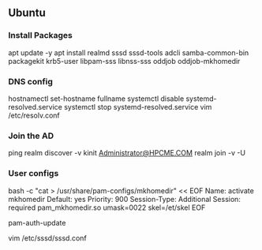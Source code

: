 ## Ubuntu
### Install Packages
apt update -y
apt install realmd sssd sssd-tools adcli samba-common-bin packagekit krb5-user libpam-sss libnss-sss oddjob oddjob-mkhomedir

### DNS config
hostnamectl set-hostname fullname 
systemctl disable systemd-resolved.service
systemctl stop systemd-resolved.service
vim /etc/resolv.conf
### Join the AD
ping <realm>
realm discover -v <realm>
kinit Administrator@HPCME.COM
realm join -v -U <user> <realm>

### User configs
bash -c "cat > /usr/share/pam-configs/mkhomedir" << EOF
Name: activate mkhomedir
Default: yes
Priority: 900
Session-Type: Additional
Session:
 required pam_mkhomedir.so umask=0022 skel=/et/skel
EOF

pam-auth-update

vim /etc/sssd/sssd.conf
